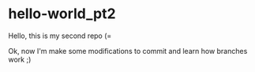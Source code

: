 # hello-world_pt2
Hello, this is my second repo (=

Ok, now I'm make some modifications to commit and learn how branches work ;)

